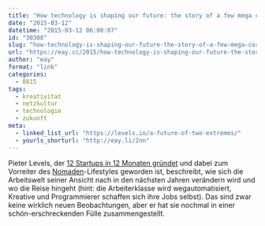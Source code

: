```yaml
---
title: "How technology is shaping our future: the story of a few mega corporations and billions of self-employed individuals"
date: "2015-03-12"
datetime: "2015-03-12 06:00:07"
id: "30308"
slug: "how-technology-is-shaping-our-future-the-story-of-a-few-mega-corporations-and-billions-of-self-employed-individuals"
url: "https://eay.cc/2015/how-technology-is-shaping-our-future-the-story-of-a-few-mega-corporations-and-billions-of-self-employed-individuals/"
author: "eay"
format: "link"
categories:
  - 0815
tags:
  - kreativitat
  - netzkultur
  - technologie
  - zukunft
meta:
  - linked_list_url: "https://levels.io/a-future-of-two-extremes/"
  - yourls_shorturl: "http://eay.li/2nn"
---
```


Pieter Levels, der [12 Startups in 12 Monaten gründet](//eay.cc/2014/gifbook-druckt-gifs-als-daumenkinos/) und dabei zum Vorreiter des [Nomaden](https://nomadlist.com/)\-Lifestyles geworden ist, beschreibt, wie sich die Arbeitswelt seiner Ansicht nach in den nächsten Jahren verändern wird und wo die Reise hingeht (hint: die Arbeiterklasse wird wegautomatisiert, Kreative und Programmierer schaffen sich ihre Jobs selbst). Das sind zwar keine wirklich neuen Beobachtungen, aber er hat sie nochmal in einer schön-erschreckenden Fülle zusammengestellt.
